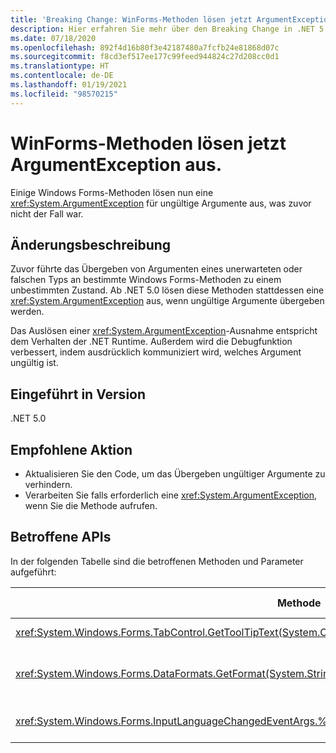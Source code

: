 ```yaml
---
title: 'Breaking Change: WinForms-Methoden lösen jetzt ArgumentException aus.'
description: Hier erfahren Sie mehr über den Breaking Change in .NET 5.0, durch den einige Windows Forms-Methoden nun eine ArgumentException-Ausnahme für ungültige Argumente auslösen.
ms.date: 07/18/2020
ms.openlocfilehash: 892f4d16b80f3e42187480a7fcfb24e81868d07c
ms.sourcegitcommit: f8cd3ef517ee177c99feed944824c27d208cc0d1
ms.translationtype: HT
ms.contentlocale: de-DE
ms.lasthandoff: 01/19/2021
ms.locfileid: "98570215"
---
```

# <a name="winforms-methods-now-throw-argumentexception"></a>WinForms-Methoden lösen jetzt ArgumentException aus.

Einige Windows Forms-Methoden lösen nun eine <xref:System.ArgumentException> für ungültige Argumente aus, was zuvor nicht der Fall war.

## <a name="change-description"></a>Änderungsbeschreibung

Zuvor führte das Übergeben von Argumenten eines unerwarteten oder falschen Typs an bestimmte Windows Forms-Methoden zu einem unbestimmten Zustand. Ab .NET 5.0 lösen diese Methoden stattdessen eine <xref:System.ArgumentException> aus, wenn ungültige Argumente übergeben werden.

Das Auslösen einer <xref:System.ArgumentException>-Ausnahme entspricht dem Verhalten der .NET Runtime. Außerdem wird die Debugfunktion verbessert, indem ausdrücklich kommuniziert wird, welches Argument ungültig ist.

## <a name="version-introduced"></a>Eingeführt in Version

.NET 5.0

## <a name="recommended-action"></a>Empfohlene Aktion

- Aktualisieren Sie den Code, um das Übergeben ungültiger Argumente zu verhindern.
- Verarbeiten Sie falls erforderlich eine <xref:System.ArgumentException>, wenn Sie die Methode aufrufen.

## <a name="affected-apis"></a>Betroffene APIs

In der folgenden Tabelle sind die betroffenen Methoden und Parameter aufgeführt:

| Methode | Parametername | Bedingung | Hinzugefügte Version |
|-|-|-|-|
| <xref:System.Windows.Forms.TabControl.GetToolTipText(System.Object)?displayProperty=fullName> | `item` | Das Argument ist nicht vom Typ <xref:System.Windows.Forms.TabPage>. | Vorschauversion 1 |
| <xref:System.Windows.Forms.DataFormats.GetFormat(System.String)?displayProperty=fullName> | `format` | Das Argument ist `null`, <xref:System.String.Empty?displayProperty=nameWithType> oder Leerraum. | Preview 5 |
| <xref:System.Windows.Forms.InputLanguageChangedEventArgs.%23ctor(System.Globalization.CultureInfo,System.Byte)> | `culture` | `InputLanguage` kann für die angegebene Kultur nicht abgerufen werden. | Preview 7 |

<!--

### Affected APIs

- `M:System.Windows.Forms.TabControl.GetToolTipText(System.Object)`
- `M:System.Windows.Forms.DataFormats.GetFormat(System.String)`
- `M:System.Windows.Forms.InputLanguageChangedEventArgs.%23ctor(System.Globalization.CultureInfo,System.Byte)`

### Category

Windows Forms

-->

